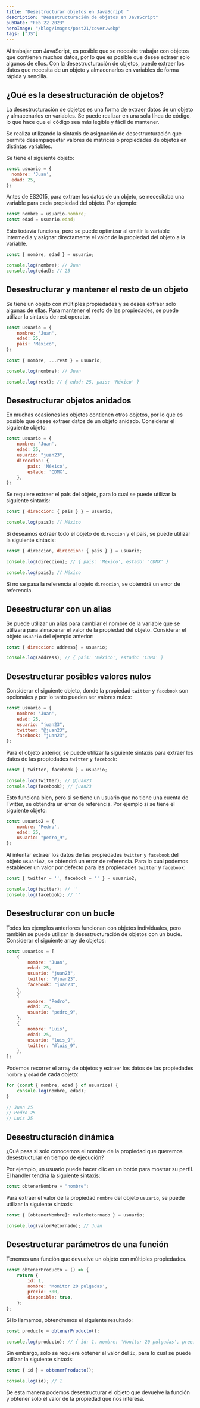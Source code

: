 ```yaml
---
title: "Desestructurar objetos en JavaScript "
description: "Desestructuración de objetos en JavaScript"
pubDate: "Feb 22 2023"
heroImage: "/blog/images/post21/cover.webp"
tags: ["JS"]
---
```


Al trabajar con JavaScript, es posible que se necesite trabajar con objetos que contienen muchos datos, por lo que es posible que desee extraer solo algunos de ellos. Con la desestructuración de objetos, puede extraer los datos que necesita de un objeto y almacenarlos en variables de forma rápida y sencilla.

## ¿Qué es la desestructuración de objetos?

La desestructuración de objetos es una forma de extraer datos de un objeto y almacenarlos en variables. Se puede realizar en una sola línea de código, lo que hace que el código sea más legible y fácil de mantener.

Se realiza utilizando la sintaxis de asignación de desestructuración que permite desempaquetar valores de matrices o propiedades de objetos en distintas variables.

Se tiene el siguiente objeto:

```js
const usuario = {
  nombre: 'Juan',
  edad: 25,
};
```

Antes de ES2015, para extraer los datos de un objeto, se necesitaba una variable para cada propiedad del objeto. Por ejemplo:

```js
const nombre = usuario.nombre;
const edad = usuario.edad;
```

Esto todavía funciona, pero se puede optimizar al omitir la variable intermedia y asignar directamente el valor de la propiedad del objeto a la variable.

```js
const { nombre, edad } = usuario;

console.log(nombre); // Juan
console.log(edad); // 25
```

## Desestructurar y mantener el resto de un objeto

Se tiene un objeto con múltiples propiedades y se desea extraer solo algunas de ellas. Para mantener el resto de las propiedades, se puede utilizar la sintaxis de rest operator.

```js
const usuario = {
	nombre: 'Juan',
	edad: 25,
	pais: 'México',
};

const { nombre, ...rest } = usuario;

console.log(nombre); // Juan

console.log(rest); // { edad: 25, pais: 'México' }
```

## Desestructurar objetos anidados

En muchas ocasiones los objetos contienen otros objetos, por lo que es posible que desee extraer datos de un objeto anidado. Considerar el siguiente objeto:

```js
const usuario = {
	nombre: 'Juan',
	edad: 25,
	usuario: "juan23",
	direccion: {
		pais: 'México',
		estado: 'CDMX',
	},
};
```

Se requiere extraer el país del objeto, para lo cual se puede utilizar la siguiente sintaxis:

```js
const { direccion: { pais } } = usuario;

console.log(pais); // México
```

Si deseamos extraer todo el objeto de `direccion` y el país, se puede utilizar la siguiente sintaxis:

```js
const { direccion, direccion: { pais } } = usuario;

console.log(direccion); // { pais: 'México', estado: 'CDMX' }

console.log(pais); // México
```

Si no se pasa la referencia al objeto `direccion`, se obtendrá un error de referencia.

## Desestructurar con un alias

Se puede utilizar un alias para cambiar el nombre de la variable que se utilizará para almacenar el valor de la propiedad del objeto. Considerar el objeto `usuario` del ejemplo anterior:

```js
const { direccion: address} = usuario;

console.log(address); // { pais: 'México', estado: 'CDMX' }
```

## Desestructurar posibles valores nulos

Considerar el siguiente objeto, donde la propiedad `twitter` y `facebook` son opcionales y por lo tanto pueden ser valores nulos:

```js
const usuario = {
	nombre: 'Juan',
	edad: 25,
	usuario: "juan23",
	twitter: "@juan23",
	facebook: "juan23",
};
```
Para el objeto anterior, se puede utilizar la siguiente sintaxis para extraer los datos de las propiedades `twitter` y `facebook`:

```js
const { twitter, facebook } = usuario;

console.log(twitter); // @juan23
console.log(facebook); // juan23
```

Esto funciona bien, pero si se tiene un usuario que no tiene una cuenta de Twitter, se obtendrá un error de referencia. Por ejemplo si se tiene el siguiente objeto:

```js
const usuario2 = {
	nombre: 'Pedro',
	edad: 25,
	usuario: "pedro_9",
};
```

Al intentar extraer los datos de las propiedades `twitter` y `facebook` del objeto `usuario2`, se obtendrá un error de referencia. Para lo cual podemos establecer un valor por defecto para las propiedades `twitter` y `facebook`:

```js
const { twitter = '', facebook = '' } = usuario2;

console.log(twitter); // ''
console.log(facebook); // ''
```

## Desestructurar con un bucle

Todos los ejemplos anteriores funcionan con objetos individuales, pero también se puede utilizar la desestructuración de objetos con un bucle. Considerar el siguiente array de objetos:

```js
const usuarios = [
	{
		nombre: 'Juan',
		edad: 25,
		usuario: "juan23",
		twitter: "@juan23",
		facebook: "juan23",
	},
	{
		nombre: 'Pedro',
		edad: 25,
		usuario: "pedro_9",
	},
	{
		nombre: 'Luis',
		edad: 25,
		usuario: "luis_9",
		twitter: "@luis_9",
	},
];
```

Podemos recorrer el array de objetos y extraer los datos de las propiedades `nombre` y `edad` de cada objeto:

```js
for (const { nombre, edad } of usuarios) {
	console.log(nombre, edad);
}

// Juan 25
// Pedro 25
// Luis 25
```

## Desestructuración dinámica

¿Qué pasa si solo conocemos el nombre de la propiedad que queremos desestructurar en tiempo de ejecución?

Por ejemplo, un usuario puede hacer clic en un botón para mostrar su perfil. El handler tendría la siguiente sintaxis:

```js
const obtenerNombre = "nombre";
```

Para extraer el valor de la propiedad `nombre` del objeto `usuario`, se puede utilizar la siguiente sintaxis:

```js
const { [obtenerNombre]: valorRetornado } = usuario;

console.log(valorRetornado); // Juan
```

## Desestructurar parámetros de una función

Tenemos una función que devuelve un objeto con múltiples propiedades.

```js
const obtenerProducto = () => {
	return {
		id: 1,
		nombre: 'Monitor 20 pulgadas',
		precio: 300,
		disponible: true,
	};
};
```

Si lo llamamos, obtendremos el siguiente resultado:

```js
const producto = obtenerProducto();

console.log(producto); // { id: 1, nombre: 'Monitor 20 pulgadas', precio: 300, disponible: true }
```

Sin embargo, solo se requiere obtener el valor del `id`, para lo cual se puede utilizar la siguiente sintaxis:

```js
const { id } = obtenerProducto();

console.log(id); // 1
```

De esta manera podemos desestructurar el objeto que devuelve la función y obtener solo el valor de la propiedad que nos interesa.
